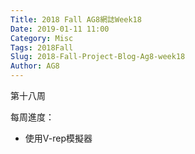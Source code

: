```yaml
---
Title: 2018 Fall AG8網誌Week18
Date: 2019-01-11 11:00
Category: Misc
Tags: 2018Fall
Slug: 2018-Fall-Project-Blog-Ag8-week18
Author: AG8
---
```


第十八周

<!-- PELICAN_END_SUMMARY -->

每周進度：

* 使用V-rep模擬器